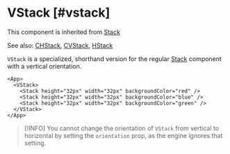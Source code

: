 # VStack [#vstack]

This component is inherited from [Stack](/components/Stack)

See also: [CHStack](/components/CHStack), [CVStack](/components/CVStack), [HStack](/components/HStack)

`VStack` is a specialized, shorthand version for the regular [Stack](./Stack) component with a vertical orientation.

```xmlui-pg copy display name="Example: VStack"
<App>
  <VStack>
    <Stack height="32px" width="32px" backgroundColor="red" />
    <Stack height="32px" width="32px" backgroundColor="blue" />
    <Stack height="32px" width="32px" backgroundColor="green" />
  </VStack>
</App>
```

>[!INFO]
> You cannot change the orientation of `VStack` from vertical to horizontal by setting the `orientation` prop, as the engine ignores that setting.


